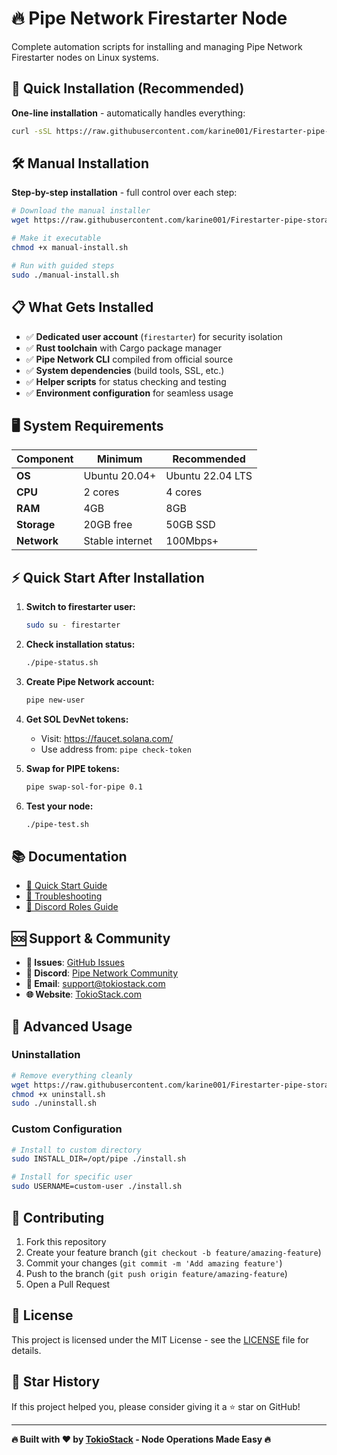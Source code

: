 # 🔥 Pipe Network Firestarter Node

Complete automation scripts for installing and managing Pipe Network Firestarter nodes on Linux systems.

## 🚀 Quick Installation (Recommended)

**One-line installation** - automatically handles everything:

```bash
curl -sSL https://raw.githubusercontent.com/karine001/Firestarter-pipe-storage/main/scripts/install.sh | sudo bash
```

## 🛠️ Manual Installation

**Step-by-step installation** - full control over each step:

```bash
# Download the manual installer
wget https://raw.githubusercontent.com/karine001/Firestarter-pipe-storage/main/scripts/manual-install.sh

# Make it executable
chmod +x manual-install.sh

# Run with guided steps
sudo ./manual-install.sh
```

## 📋 What Gets Installed

- ✅ **Dedicated user account** (`firestarter`) for security isolation
- ✅ **Rust toolchain** with Cargo package manager
- ✅ **Pipe Network CLI** compiled from official source
- ✅ **System dependencies** (build tools, SSL, etc.)
- ✅ **Helper scripts** for status checking and testing
- ✅ **Environment configuration** for seamless usage

## 🖥️ System Requirements

| Component | Minimum | Recommended |
|-----------|---------|-------------|
| **OS** | Ubuntu 20.04+ | Ubuntu 22.04 LTS |
| **CPU** | 2 cores | 4 cores |
| **RAM** | 4GB | 8GB |
| **Storage** | 20GB free | 50GB SSD |
| **Network** | Stable internet | 100Mbps+ |

## ⚡ Quick Start After Installation

1. **Switch to firestarter user:**
   ```bash
   sudo su - firestarter
   ```

2. **Check installation status:**
   ```bash
   ./pipe-status.sh
   ```

3. **Create Pipe Network account:**
   ```bash
   pipe new-user
   ```

4. **Get SOL DevNet tokens:**
   - Visit: https://faucet.solana.com/
   - Use address from: `pipe check-token`

5. **Swap for PIPE tokens:**
   ```bash
   pipe swap-sol-for-pipe 0.1
   ```

6. **Test your node:**
   ```bash
   ./pipe-test.sh
   ```

## 📚 Documentation

- [📖 Quick Start Guide](docs/quick-start.md)
- [🔧 Troubleshooting](docs/troubleshooting.md)
- [💬 Discord Roles Guide](https://tokiostack.com/guides/pipe-firestarter)

## 🆘 Support & Community

- **🐛 Issues**: [GitHub Issues](https://github.com/karine001/Firestarter-pipe-node/issues)
- **💬 Discord**: [Pipe Network Community](https://discord.gg/pipenetwork)
- **📧 Email**: support@tokiostack.com
- **🌐 Website**: [TokioStack.com](https://tokiostack.com)

## 🔧 Advanced Usage

### Uninstallation

```bash
# Remove everything cleanly
wget https://raw.githubusercontent.com/karine001/Firestarter-pipe-storage/main/scripts/uninstall.sh
chmod +x uninstall.sh
sudo ./uninstall.sh
```

### Custom Configuration

```bash
# Install to custom directory
sudo INSTALL_DIR=/opt/pipe ./install.sh

# Install for specific user
sudo USERNAME=custom-user ./install.sh
```

## 🤝 Contributing

1. Fork this repository
2. Create your feature branch (`git checkout -b feature/amazing-feature`)
3. Commit your changes (`git commit -m 'Add amazing feature'`)
4. Push to the branch (`git push origin feature/amazing-feature`)
5. Open a Pull Request

## 📜 License

This project is licensed under the MIT License - see the [LICENSE](LICENSE) file for details.

## 🌟 Star History

If this project helped you, please consider giving it a ⭐ star on GitHub!

---

**🔥 Built with ❤️ by [TokioStack](https://tokiostack.com) - Node Operations Made Easy 🔥**
